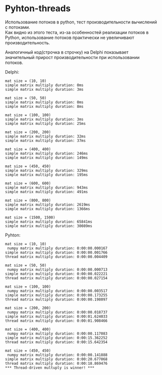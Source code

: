 # Pyhton-threads

Использование потоков в python, тест производительности вычислений с потоками.  
Как видно из этого теста, из-за особенностей реализации потоков в Python, использование потоков практически не увеличивают производительность.

Аналогичный код(строчка в строчку) на Delphi показывает значительный прирост производительности при использовании потоков.

Delphi:  
```
mat size = (10, 10)
simple matrix multiply duration: 0ms
simple matrix multiply duration: 3ms

mat size = (50, 50)
simple matrix multiply duration: 0ms
simple matrix multiply duration: 8ms

mat size = (100, 100)
simple matrix multiply duration: 3ms
simple matrix multiply duration: 25ms

mat size = (200, 200)
simple matrix multiply duration: 32ms
simple matrix multiply duration: 37ms

mat size = (400, 400)
simple matrix multiply duration: 246ms
simple matrix multiply duration: 149ms

mat size = (450, 450)
simple matrix multiply duration: 329ms
simple matrix multiply duration: 195ms

mat size = (600, 600)
simple matrix multiply duration: 943ms
simple matrix multiply duration: 491ms

mat size = (800, 800)
simple matrix multiply duration: 2619ms
simple matrix multiply duration: 1366ms

mat size = (1500, 1500)
simple matrix multiply duration: 65841ms
simple matrix multiply duration: 30089ms
```

Pyhton:  
```
mat size = (10, 10)
 numpy matrix multiply duration: 0:00:00.000167
simple matrix multiply duration: 0:00:00.001766
thread matrix multiply duration: 0:00:00.004409

mat size = (50, 50)
 numpy matrix multiply duration: 0:00:00.000713
simple matrix multiply duration: 0:00:00.022221
thread matrix multiply duration: 0:00:00.027154

mat size = (100, 100)
 numpy matrix multiply duration: 0:00:00.003517
simple matrix multiply duration: 0:00:00.173255
thread matrix multiply duration: 0:00:00.198097

mat size = (200, 200)
 numpy matrix multiply duration: 0:00:00.018737
simple matrix multiply duration: 0:00:01.624033
thread matrix multiply duration: 0:00:01.908466

mat size = (400, 400)
 numpy matrix multiply duration: 0:00:00.117083
simple matrix multiply duration: 0:00:15.362252
thread matrix multiply duration: 0:00:15.642354

mat size = (450, 450)
 numpy matrix multiply duration: 0:00:00.141888
simple matrix multiply duration: 0:00:20.677068
thread matrix multiply duration: 0:00:18.869476
*** Thread-driven multuply is winner! ***
```
